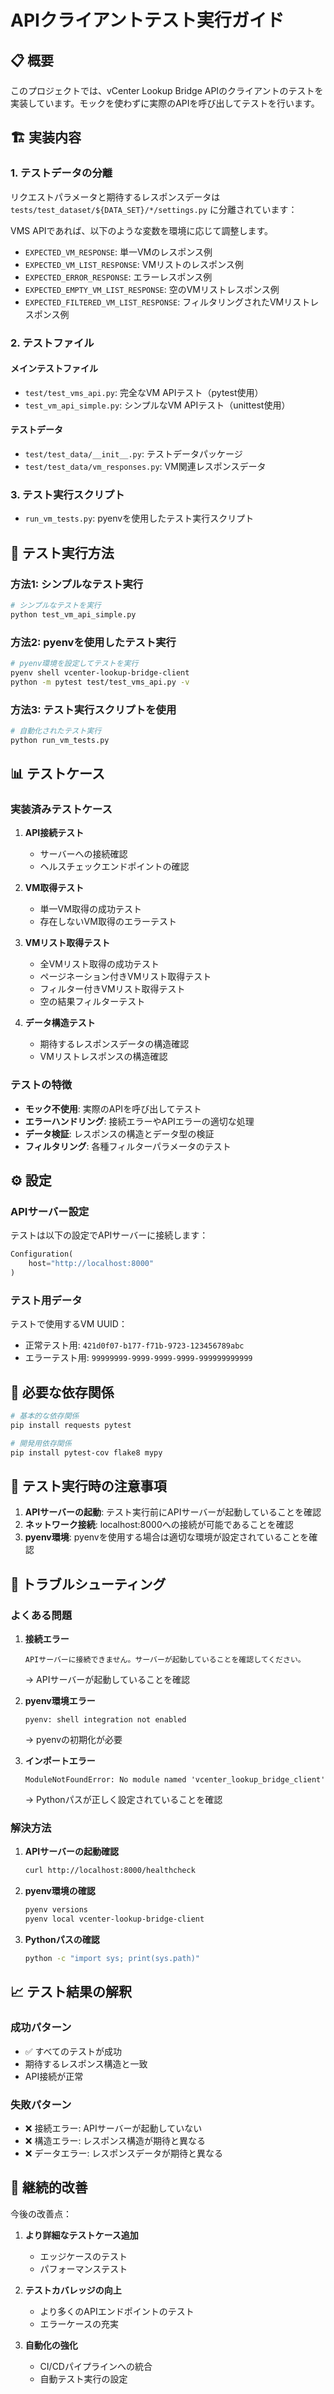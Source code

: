 # APIクライアントテスト実行ガイド

## 📋 概要

このプロジェクトでは、vCenter Lookup Bridge APIのクライアントのテストを実装しています。モックを使わずに実際のAPIを呼び出してテストを行います。

## 🏗️ 実装内容

### 1. テストデータの分離

リクエストパラメータと期待するレスポンスデータは `tests/test_dataset/${DATA_SET}/*/settings.py` に分離されています：

VMS APIであれば、以下のような変数を環境に応じて調整します。
- `EXPECTED_VM_RESPONSE`: 単一VMのレスポンス例
- `EXPECTED_VM_LIST_RESPONSE`: VMリストのレスポンス例
- `EXPECTED_ERROR_RESPONSE`: エラーレスポンス例
- `EXPECTED_EMPTY_VM_LIST_RESPONSE`: 空のVMリストレスポンス例
- `EXPECTED_FILTERED_VM_LIST_RESPONSE`: フィルタリングされたVMリストレスポンス例

### 2. テストファイル

#### メインテストファイル
- `test/test_vms_api.py`: 完全なVM APIテスト（pytest使用）
- `test_vm_api_simple.py`: シンプルなVM APIテスト（unittest使用）

#### テストデータ
- `test/test_data/__init__.py`: テストデータパッケージ
- `test/test_data/vm_responses.py`: VM関連レスポンスデータ

### 3. テスト実行スクリプト
- `run_vm_tests.py`: pyenvを使用したテスト実行スクリプト

## 🚀 テスト実行方法

### 方法1: シンプルなテスト実行

```bash
# シンプルなテストを実行
python test_vm_api_simple.py
```

### 方法2: pyenvを使用したテスト実行

```bash
# pyenv環境を設定してテストを実行
pyenv shell vcenter-lookup-bridge-client
python -m pytest test/test_vms_api.py -v
```

### 方法3: テスト実行スクリプトを使用

```bash
# 自動化されたテスト実行
python run_vm_tests.py
```

## 📊 テストケース

### 実装済みテストケース

1. **API接続テスト**
   - サーバーへの接続確認
   - ヘルスチェックエンドポイントの確認

2. **VM取得テスト**
   - 単一VM取得の成功テスト
   - 存在しないVM取得のエラーテスト

3. **VMリスト取得テスト**
   - 全VMリスト取得の成功テスト
   - ページネーション付きVMリスト取得テスト
   - フィルター付きVMリスト取得テスト
   - 空の結果フィルターテスト

4. **データ構造テスト**
   - 期待するレスポンスデータの構造確認
   - VMリストレスポンスの構造確認

### テストの特徴

- **モック不使用**: 実際のAPIを呼び出してテスト
- **エラーハンドリング**: 接続エラーやAPIエラーの適切な処理
- **データ検証**: レスポンスの構造とデータ型の検証
- **フィルタリング**: 各種フィルターパラメータのテスト

## ⚙️ 設定

### APIサーバー設定

テストは以下の設定でAPIサーバーに接続します：

```python
Configuration(
    host="http://localhost:8000"
)
```

### テスト用データ

テストで使用するVM UUID：
- 正常テスト用: `421d0f07-b177-f71b-9723-123456789abc`
- エラーテスト用: `99999999-9999-9999-9999-999999999999`

## 🔧 必要な依存関係

```bash
# 基本的な依存関係
pip install requests pytest

# 開発用依存関係
pip install pytest-cov flake8 mypy
```

## 📝 テスト実行時の注意事項

1. **APIサーバーの起動**: テスト実行前にAPIサーバーが起動していることを確認
2. **ネットワーク接続**: localhost:8000への接続が可能であることを確認
3. **pyenv環境**: pyenvを使用する場合は適切な環境が設定されていることを確認

## 🐛 トラブルシューティング

### よくある問題

1. **接続エラー**
   ```
   APIサーバーに接続できません。サーバーが起動していることを確認してください。
   ```
   → APIサーバーが起動していることを確認

2. **pyenv環境エラー**
   ```
   pyenv: shell integration not enabled
   ```
   → pyenvの初期化が必要

3. **インポートエラー**
   ```
   ModuleNotFoundError: No module named 'vcenter_lookup_bridge_client'
   ```
   → Pythonパスが正しく設定されていることを確認

### 解決方法

1. **APIサーバーの起動確認**
   ```bash
   curl http://localhost:8000/healthcheck
   ```

2. **pyenv環境の確認**
   ```bash
   pyenv versions
   pyenv local vcenter-lookup-bridge-client
   ```

3. **Pythonパスの確認**
   ```bash
   python -c "import sys; print(sys.path)"
   ```

## 📈 テスト結果の解釈

### 成功パターン
- ✅ すべてのテストが成功
- 期待するレスポンス構造と一致
- API接続が正常

### 失敗パターン
- ❌ 接続エラー: APIサーバーが起動していない
- ❌ 構造エラー: レスポンス構造が期待と異なる
- ❌ データエラー: レスポンスデータが期待と異なる

## 🔄 継続的改善

今後の改善点：

1. **より詳細なテストケース追加**
   - エッジケースのテスト
   - パフォーマンステスト

2. **テストカバレッジの向上**
   - より多くのAPIエンドポイントのテスト
   - エラーケースの充実

3. **自動化の強化**
   - CI/CDパイプラインへの統合
   - 自動テスト実行の設定 
